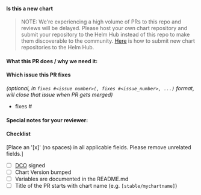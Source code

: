 <!--
Thank you for contributing to helm/charts. Before you submit this PR we'd like to
make sure you are aware of our technical requirements and best practices:

* https://github.com/helm/charts/blob/master/CONTRIBUTING.md#technical-requirements
* https://github.com/helm/helm-www/tree/master/content/en/docs/topics/chart_best_practices

For a quick overview across what we will look at reviewing your PR, please read
our review guidelines:

* https://github.com/helm/charts/blob/master/REVIEW_GUIDELINES.md

Following our best practices right from the start will accelerate the review process and
help get your PR merged quicker.

When updates to your PR are requested, please add new commits and do not squash the
history. This will make it easier to identify new changes. The PR will be squashed
anyways when it is merged. Thanks.

For fast feedback, please @-mention maintainers that are listed in the Chart.yaml file.

Please make sure you test your changes before you push them. Once pushed, a CircleCI
will run across your changes and do some initial checks and linting. These checks run
very quickly. Please check the results. We would like these checks to pass before we
even continue reviewing your changes.
-->
#### Is this a new chart
> NOTE: We're experiencing a high volume of PRs to this repo and reviews will be delayed. Please host your own chart repository and submit your repository to the Helm Hub instead of this repo to make them discoverable to the community. [Here](https://github.com/helm/hub/blob/master/Repositories.md) is how to submit new chart repositories to the Helm Hub.

#### What this PR does / why we need it:

#### Which issue this PR fixes
*(optional, in `fixes #<issue number>(, fixes #<issue_number>, ...)` format, will close that issue when PR gets merged)*
  - fixes #

#### Special notes for your reviewer:

#### Checklist
[Place an '[x]' (no spaces) in all applicable fields. Please remove unrelated fields.]
- [ ] [DCO](https://github.com/helm/charts/blob/master/CONTRIBUTING.md#sign-your-work) signed
- [ ] Chart Version bumped
- [ ] Variables are documented in the README.md
- [ ] Title of the PR starts with chart name (e.g. `[stable/mychartname]`)
